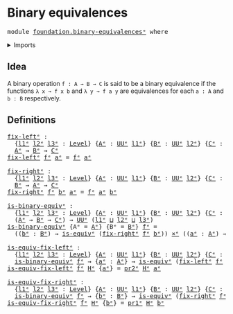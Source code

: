 # Binary equivalences

<pre class="Agda"><a id="32" class="Keyword">module</a> <a id="39" href="foundation.binary-equivalences%25E1%25B5%2589.html" class="Module">foundation.binary-equivalencesᵉ</a> <a id="71" class="Keyword">where</a>
</pre>
<details><summary>Imports</summary>

<pre class="Agda"><a id="127" class="Keyword">open</a> <a id="132" class="Keyword">import</a> <a id="139" href="foundation.dependent-pair-types%25E1%25B5%2589.html" class="Module">foundation.dependent-pair-typesᵉ</a>
<a id="172" class="Keyword">open</a> <a id="177" class="Keyword">import</a> <a id="184" href="foundation.universe-levels%25E1%25B5%2589.html" class="Module">foundation.universe-levelsᵉ</a>

<a id="213" class="Keyword">open</a> <a id="218" class="Keyword">import</a> <a id="225" href="foundation-core.cartesian-product-types%25E1%25B5%2589.html" class="Module">foundation-core.cartesian-product-typesᵉ</a>
<a id="266" class="Keyword">open</a> <a id="271" class="Keyword">import</a> <a id="278" href="foundation-core.equivalences%25E1%25B5%2589.html" class="Module">foundation-core.equivalencesᵉ</a>
</pre>
</details>

## Idea

A binary operation `f : A → B → C` is said to be a binary equivalence if the
functions `λ x → f x b` and `λ y → f a y` are equivalences for each `a : A` and
`b : B` respectively.

## Definitions

<pre class="Agda"><a id="fix-leftᵉ"></a><a id="538" href="foundation.binary-equivalences%25E1%25B5%2589.html#538" class="Function">fix-leftᵉ</a> <a id="548" class="Symbol">:</a>
  <a id="552" class="Symbol">{</a><a id="553" href="foundation.binary-equivalences%25E1%25B5%2589.html#553" class="Bound">l1ᵉ</a> <a id="557" href="foundation.binary-equivalences%25E1%25B5%2589.html#557" class="Bound">l2ᵉ</a> <a id="561" href="foundation.binary-equivalences%25E1%25B5%2589.html#561" class="Bound">l3ᵉ</a> <a id="565" class="Symbol">:</a> <a id="567" href="Agda.Primitive.html#742" class="Postulate">Level</a><a id="572" class="Symbol">}</a> <a id="574" class="Symbol">{</a><a id="575" href="foundation.binary-equivalences%25E1%25B5%2589.html#575" class="Bound">Aᵉ</a> <a id="578" class="Symbol">:</a> <a id="580" href="Agda.Primitive.html#429" class="Primitive">UUᵉ</a> <a id="584" href="foundation.binary-equivalences%25E1%25B5%2589.html#553" class="Bound">l1ᵉ</a><a id="587" class="Symbol">}</a> <a id="589" class="Symbol">{</a><a id="590" href="foundation.binary-equivalences%25E1%25B5%2589.html#590" class="Bound">Bᵉ</a> <a id="593" class="Symbol">:</a> <a id="595" href="Agda.Primitive.html#429" class="Primitive">UUᵉ</a> <a id="599" href="foundation.binary-equivalences%25E1%25B5%2589.html#557" class="Bound">l2ᵉ</a><a id="602" class="Symbol">}</a> <a id="604" class="Symbol">{</a><a id="605" href="foundation.binary-equivalences%25E1%25B5%2589.html#605" class="Bound">Cᵉ</a> <a id="608" class="Symbol">:</a> <a id="610" href="Agda.Primitive.html#429" class="Primitive">UUᵉ</a> <a id="614" href="foundation.binary-equivalences%25E1%25B5%2589.html#561" class="Bound">l3ᵉ</a><a id="617" class="Symbol">}</a> <a id="619" class="Symbol">(</a><a id="620" href="foundation.binary-equivalences%25E1%25B5%2589.html#620" class="Bound">fᵉ</a> <a id="623" class="Symbol">:</a> <a id="625" href="foundation.binary-equivalences%25E1%25B5%2589.html#575" class="Bound">Aᵉ</a> <a id="628" class="Symbol">→</a> <a id="630" href="foundation.binary-equivalences%25E1%25B5%2589.html#590" class="Bound">Bᵉ</a> <a id="633" class="Symbol">→</a> <a id="635" href="foundation.binary-equivalences%25E1%25B5%2589.html#605" class="Bound">Cᵉ</a><a id="637" class="Symbol">)</a> <a id="639" class="Symbol">→</a>
  <a id="643" href="foundation.binary-equivalences%25E1%25B5%2589.html#575" class="Bound">Aᵉ</a> <a id="646" class="Symbol">→</a> <a id="648" href="foundation.binary-equivalences%25E1%25B5%2589.html#590" class="Bound">Bᵉ</a> <a id="651" class="Symbol">→</a> <a id="653" href="foundation.binary-equivalences%25E1%25B5%2589.html#605" class="Bound">Cᵉ</a>
<a id="656" href="foundation.binary-equivalences%25E1%25B5%2589.html#538" class="Function">fix-leftᵉ</a> <a id="666" href="foundation.binary-equivalences%25E1%25B5%2589.html#666" class="Bound">fᵉ</a> <a id="669" href="foundation.binary-equivalences%25E1%25B5%2589.html#669" class="Bound">aᵉ</a> <a id="672" class="Symbol">=</a> <a id="674" href="foundation.binary-equivalences%25E1%25B5%2589.html#666" class="Bound">fᵉ</a> <a id="677" href="foundation.binary-equivalences%25E1%25B5%2589.html#669" class="Bound">aᵉ</a>

<a id="fix-rightᵉ"></a><a id="681" href="foundation.binary-equivalences%25E1%25B5%2589.html#681" class="Function">fix-rightᵉ</a> <a id="692" class="Symbol">:</a>
  <a id="696" class="Symbol">{</a><a id="697" href="foundation.binary-equivalences%25E1%25B5%2589.html#697" class="Bound">l1ᵉ</a> <a id="701" href="foundation.binary-equivalences%25E1%25B5%2589.html#701" class="Bound">l2ᵉ</a> <a id="705" href="foundation.binary-equivalences%25E1%25B5%2589.html#705" class="Bound">l3ᵉ</a> <a id="709" class="Symbol">:</a> <a id="711" href="Agda.Primitive.html#742" class="Postulate">Level</a><a id="716" class="Symbol">}</a> <a id="718" class="Symbol">{</a><a id="719" href="foundation.binary-equivalences%25E1%25B5%2589.html#719" class="Bound">Aᵉ</a> <a id="722" class="Symbol">:</a> <a id="724" href="Agda.Primitive.html#429" class="Primitive">UUᵉ</a> <a id="728" href="foundation.binary-equivalences%25E1%25B5%2589.html#697" class="Bound">l1ᵉ</a><a id="731" class="Symbol">}</a> <a id="733" class="Symbol">{</a><a id="734" href="foundation.binary-equivalences%25E1%25B5%2589.html#734" class="Bound">Bᵉ</a> <a id="737" class="Symbol">:</a> <a id="739" href="Agda.Primitive.html#429" class="Primitive">UUᵉ</a> <a id="743" href="foundation.binary-equivalences%25E1%25B5%2589.html#701" class="Bound">l2ᵉ</a><a id="746" class="Symbol">}</a> <a id="748" class="Symbol">{</a><a id="749" href="foundation.binary-equivalences%25E1%25B5%2589.html#749" class="Bound">Cᵉ</a> <a id="752" class="Symbol">:</a> <a id="754" href="Agda.Primitive.html#429" class="Primitive">UUᵉ</a> <a id="758" href="foundation.binary-equivalences%25E1%25B5%2589.html#705" class="Bound">l3ᵉ</a><a id="761" class="Symbol">}</a> <a id="763" class="Symbol">(</a><a id="764" href="foundation.binary-equivalences%25E1%25B5%2589.html#764" class="Bound">fᵉ</a> <a id="767" class="Symbol">:</a> <a id="769" href="foundation.binary-equivalences%25E1%25B5%2589.html#719" class="Bound">Aᵉ</a> <a id="772" class="Symbol">→</a> <a id="774" href="foundation.binary-equivalences%25E1%25B5%2589.html#734" class="Bound">Bᵉ</a> <a id="777" class="Symbol">→</a> <a id="779" href="foundation.binary-equivalences%25E1%25B5%2589.html#749" class="Bound">Cᵉ</a><a id="781" class="Symbol">)</a> <a id="783" class="Symbol">→</a>
  <a id="787" href="foundation.binary-equivalences%25E1%25B5%2589.html#734" class="Bound">Bᵉ</a> <a id="790" class="Symbol">→</a> <a id="792" href="foundation.binary-equivalences%25E1%25B5%2589.html#719" class="Bound">Aᵉ</a> <a id="795" class="Symbol">→</a> <a id="797" href="foundation.binary-equivalences%25E1%25B5%2589.html#749" class="Bound">Cᵉ</a>
<a id="800" href="foundation.binary-equivalences%25E1%25B5%2589.html#681" class="Function">fix-rightᵉ</a> <a id="811" href="foundation.binary-equivalences%25E1%25B5%2589.html#811" class="Bound">fᵉ</a> <a id="814" href="foundation.binary-equivalences%25E1%25B5%2589.html#814" class="Bound">bᵉ</a> <a id="817" href="foundation.binary-equivalences%25E1%25B5%2589.html#817" class="Bound">aᵉ</a> <a id="820" class="Symbol">=</a> <a id="822" href="foundation.binary-equivalences%25E1%25B5%2589.html#811" class="Bound">fᵉ</a> <a id="825" href="foundation.binary-equivalences%25E1%25B5%2589.html#817" class="Bound">aᵉ</a> <a id="828" href="foundation.binary-equivalences%25E1%25B5%2589.html#814" class="Bound">bᵉ</a>

<a id="is-binary-equivᵉ"></a><a id="832" href="foundation.binary-equivalences%25E1%25B5%2589.html#832" class="Function">is-binary-equivᵉ</a> <a id="849" class="Symbol">:</a>
  <a id="853" class="Symbol">{</a><a id="854" href="foundation.binary-equivalences%25E1%25B5%2589.html#854" class="Bound">l1ᵉ</a> <a id="858" href="foundation.binary-equivalences%25E1%25B5%2589.html#858" class="Bound">l2ᵉ</a> <a id="862" href="foundation.binary-equivalences%25E1%25B5%2589.html#862" class="Bound">l3ᵉ</a> <a id="866" class="Symbol">:</a> <a id="868" href="Agda.Primitive.html#742" class="Postulate">Level</a><a id="873" class="Symbol">}</a> <a id="875" class="Symbol">{</a><a id="876" href="foundation.binary-equivalences%25E1%25B5%2589.html#876" class="Bound">Aᵉ</a> <a id="879" class="Symbol">:</a> <a id="881" href="Agda.Primitive.html#429" class="Primitive">UUᵉ</a> <a id="885" href="foundation.binary-equivalences%25E1%25B5%2589.html#854" class="Bound">l1ᵉ</a><a id="888" class="Symbol">}</a> <a id="890" class="Symbol">{</a><a id="891" href="foundation.binary-equivalences%25E1%25B5%2589.html#891" class="Bound">Bᵉ</a> <a id="894" class="Symbol">:</a> <a id="896" href="Agda.Primitive.html#429" class="Primitive">UUᵉ</a> <a id="900" href="foundation.binary-equivalences%25E1%25B5%2589.html#858" class="Bound">l2ᵉ</a><a id="903" class="Symbol">}</a> <a id="905" class="Symbol">{</a><a id="906" href="foundation.binary-equivalences%25E1%25B5%2589.html#906" class="Bound">Cᵉ</a> <a id="909" class="Symbol">:</a> <a id="911" href="Agda.Primitive.html#429" class="Primitive">UUᵉ</a> <a id="915" href="foundation.binary-equivalences%25E1%25B5%2589.html#862" class="Bound">l3ᵉ</a><a id="918" class="Symbol">}</a> <a id="920" class="Symbol">→</a>
  <a id="924" class="Symbol">(</a><a id="925" href="foundation.binary-equivalences%25E1%25B5%2589.html#876" class="Bound">Aᵉ</a> <a id="928" class="Symbol">→</a> <a id="930" href="foundation.binary-equivalences%25E1%25B5%2589.html#891" class="Bound">Bᵉ</a> <a id="933" class="Symbol">→</a> <a id="935" href="foundation.binary-equivalences%25E1%25B5%2589.html#906" class="Bound">Cᵉ</a><a id="937" class="Symbol">)</a> <a id="939" class="Symbol">→</a> <a id="941" href="Agda.Primitive.html#429" class="Primitive">UUᵉ</a> <a id="945" class="Symbol">(</a><a id="946" href="foundation.binary-equivalences%25E1%25B5%2589.html#854" class="Bound">l1ᵉ</a> <a id="950" href="Agda.Primitive.html#961" class="Primitive Operator">⊔</a> <a id="952" href="foundation.binary-equivalences%25E1%25B5%2589.html#858" class="Bound">l2ᵉ</a> <a id="956" href="Agda.Primitive.html#961" class="Primitive Operator">⊔</a> <a id="958" href="foundation.binary-equivalences%25E1%25B5%2589.html#862" class="Bound">l3ᵉ</a><a id="961" class="Symbol">)</a>
<a id="963" href="foundation.binary-equivalences%25E1%25B5%2589.html#832" class="Function">is-binary-equivᵉ</a> <a id="980" class="Symbol">{</a><a id="981" class="Argument">Aᵉ</a> <a id="984" class="Symbol">=</a> <a id="986" href="foundation.binary-equivalences%25E1%25B5%2589.html#986" class="Bound">Aᵉ</a><a id="988" class="Symbol">}</a> <a id="990" class="Symbol">{</a><a id="991" class="Argument">Bᵉ</a> <a id="994" class="Symbol">=</a> <a id="996" href="foundation.binary-equivalences%25E1%25B5%2589.html#996" class="Bound">Bᵉ</a><a id="998" class="Symbol">}</a> <a id="1000" href="foundation.binary-equivalences%25E1%25B5%2589.html#1000" class="Bound">fᵉ</a> <a id="1003" class="Symbol">=</a>
  <a id="1007" class="Symbol">((</a><a id="1009" href="foundation.binary-equivalences%25E1%25B5%2589.html#1009" class="Bound">bᵉ</a> <a id="1012" class="Symbol">:</a> <a id="1014" href="foundation.binary-equivalences%25E1%25B5%2589.html#996" class="Bound">Bᵉ</a><a id="1016" class="Symbol">)</a> <a id="1018" class="Symbol">→</a> <a id="1020" href="foundation-core.equivalences%25E1%25B5%2589.html#1553" class="Function">is-equivᵉ</a> <a id="1030" class="Symbol">(</a><a id="1031" href="foundation.binary-equivalences%25E1%25B5%2589.html#681" class="Function">fix-rightᵉ</a> <a id="1042" href="foundation.binary-equivalences%25E1%25B5%2589.html#1000" class="Bound">fᵉ</a> <a id="1045" href="foundation.binary-equivalences%25E1%25B5%2589.html#1009" class="Bound">bᵉ</a><a id="1047" class="Symbol">))</a> <a id="1050" href="foundation-core.cartesian-product-types%25E1%25B5%2589.html#623" class="Function Operator">×ᵉ</a> <a id="1053" class="Symbol">((</a><a id="1055" href="foundation.binary-equivalences%25E1%25B5%2589.html#1055" class="Bound">aᵉ</a> <a id="1058" class="Symbol">:</a> <a id="1060" href="foundation.binary-equivalences%25E1%25B5%2589.html#986" class="Bound">Aᵉ</a><a id="1062" class="Symbol">)</a> <a id="1064" class="Symbol">→</a> <a id="1066" href="foundation-core.equivalences%25E1%25B5%2589.html#1553" class="Function">is-equivᵉ</a> <a id="1076" class="Symbol">(</a><a id="1077" href="foundation.binary-equivalences%25E1%25B5%2589.html#538" class="Function">fix-leftᵉ</a> <a id="1087" href="foundation.binary-equivalences%25E1%25B5%2589.html#1000" class="Bound">fᵉ</a> <a id="1090" href="foundation.binary-equivalences%25E1%25B5%2589.html#1055" class="Bound">aᵉ</a><a id="1092" class="Symbol">))</a>

<a id="is-equiv-fix-leftᵉ"></a><a id="1096" href="foundation.binary-equivalences%25E1%25B5%2589.html#1096" class="Function">is-equiv-fix-leftᵉ</a> <a id="1115" class="Symbol">:</a>
  <a id="1119" class="Symbol">{</a><a id="1120" href="foundation.binary-equivalences%25E1%25B5%2589.html#1120" class="Bound">l1ᵉ</a> <a id="1124" href="foundation.binary-equivalences%25E1%25B5%2589.html#1124" class="Bound">l2ᵉ</a> <a id="1128" href="foundation.binary-equivalences%25E1%25B5%2589.html#1128" class="Bound">l3ᵉ</a> <a id="1132" class="Symbol">:</a> <a id="1134" href="Agda.Primitive.html#742" class="Postulate">Level</a><a id="1139" class="Symbol">}</a> <a id="1141" class="Symbol">{</a><a id="1142" href="foundation.binary-equivalences%25E1%25B5%2589.html#1142" class="Bound">Aᵉ</a> <a id="1145" class="Symbol">:</a> <a id="1147" href="Agda.Primitive.html#429" class="Primitive">UUᵉ</a> <a id="1151" href="foundation.binary-equivalences%25E1%25B5%2589.html#1120" class="Bound">l1ᵉ</a><a id="1154" class="Symbol">}</a> <a id="1156" class="Symbol">{</a><a id="1157" href="foundation.binary-equivalences%25E1%25B5%2589.html#1157" class="Bound">Bᵉ</a> <a id="1160" class="Symbol">:</a> <a id="1162" href="Agda.Primitive.html#429" class="Primitive">UUᵉ</a> <a id="1166" href="foundation.binary-equivalences%25E1%25B5%2589.html#1124" class="Bound">l2ᵉ</a><a id="1169" class="Symbol">}</a> <a id="1171" class="Symbol">{</a><a id="1172" href="foundation.binary-equivalences%25E1%25B5%2589.html#1172" class="Bound">Cᵉ</a> <a id="1175" class="Symbol">:</a> <a id="1177" href="Agda.Primitive.html#429" class="Primitive">UUᵉ</a> <a id="1181" href="foundation.binary-equivalences%25E1%25B5%2589.html#1128" class="Bound">l3ᵉ</a><a id="1184" class="Symbol">}</a> <a id="1186" class="Symbol">(</a><a id="1187" href="foundation.binary-equivalences%25E1%25B5%2589.html#1187" class="Bound">fᵉ</a> <a id="1190" class="Symbol">:</a> <a id="1192" href="foundation.binary-equivalences%25E1%25B5%2589.html#1142" class="Bound">Aᵉ</a> <a id="1195" class="Symbol">→</a> <a id="1197" href="foundation.binary-equivalences%25E1%25B5%2589.html#1157" class="Bound">Bᵉ</a> <a id="1200" class="Symbol">→</a> <a id="1202" href="foundation.binary-equivalences%25E1%25B5%2589.html#1172" class="Bound">Cᵉ</a><a id="1204" class="Symbol">)</a> <a id="1206" class="Symbol">→</a>
  <a id="1210" href="foundation.binary-equivalences%25E1%25B5%2589.html#832" class="Function">is-binary-equivᵉ</a> <a id="1227" href="foundation.binary-equivalences%25E1%25B5%2589.html#1187" class="Bound">fᵉ</a> <a id="1230" class="Symbol">→</a> <a id="1232" class="Symbol">{</a><a id="1233" href="foundation.binary-equivalences%25E1%25B5%2589.html#1233" class="Bound">aᵉ</a> <a id="1236" class="Symbol">:</a> <a id="1238" href="foundation.binary-equivalences%25E1%25B5%2589.html#1142" class="Bound">Aᵉ</a><a id="1240" class="Symbol">}</a> <a id="1242" class="Symbol">→</a> <a id="1244" href="foundation-core.equivalences%25E1%25B5%2589.html#1553" class="Function">is-equivᵉ</a> <a id="1254" class="Symbol">(</a><a id="1255" href="foundation.binary-equivalences%25E1%25B5%2589.html#538" class="Function">fix-leftᵉ</a> <a id="1265" href="foundation.binary-equivalences%25E1%25B5%2589.html#1187" class="Bound">fᵉ</a> <a id="1268" href="foundation.binary-equivalences%25E1%25B5%2589.html#1233" class="Bound">aᵉ</a><a id="1270" class="Symbol">)</a>
<a id="1272" href="foundation.binary-equivalences%25E1%25B5%2589.html#1096" class="Function">is-equiv-fix-leftᵉ</a> <a id="1291" href="foundation.binary-equivalences%25E1%25B5%2589.html#1291" class="Bound">fᵉ</a> <a id="1294" href="foundation.binary-equivalences%25E1%25B5%2589.html#1294" class="Bound">Hᵉ</a> <a id="1297" class="Symbol">{</a><a id="1298" href="foundation.binary-equivalences%25E1%25B5%2589.html#1298" class="Bound">aᵉ</a><a id="1300" class="Symbol">}</a> <a id="1302" class="Symbol">=</a> <a id="1304" href="foundation.dependent-pair-types%25E1%25B5%2589.html#711" class="Field">pr2ᵉ</a> <a id="1309" href="foundation.binary-equivalences%25E1%25B5%2589.html#1294" class="Bound">Hᵉ</a> <a id="1312" href="foundation.binary-equivalences%25E1%25B5%2589.html#1298" class="Bound">aᵉ</a>

<a id="is-equiv-fix-rightᵉ"></a><a id="1316" href="foundation.binary-equivalences%25E1%25B5%2589.html#1316" class="Function">is-equiv-fix-rightᵉ</a> <a id="1336" class="Symbol">:</a>
  <a id="1340" class="Symbol">{</a><a id="1341" href="foundation.binary-equivalences%25E1%25B5%2589.html#1341" class="Bound">l1ᵉ</a> <a id="1345" href="foundation.binary-equivalences%25E1%25B5%2589.html#1345" class="Bound">l2ᵉ</a> <a id="1349" href="foundation.binary-equivalences%25E1%25B5%2589.html#1349" class="Bound">l3ᵉ</a> <a id="1353" class="Symbol">:</a> <a id="1355" href="Agda.Primitive.html#742" class="Postulate">Level</a><a id="1360" class="Symbol">}</a> <a id="1362" class="Symbol">{</a><a id="1363" href="foundation.binary-equivalences%25E1%25B5%2589.html#1363" class="Bound">Aᵉ</a> <a id="1366" class="Symbol">:</a> <a id="1368" href="Agda.Primitive.html#429" class="Primitive">UUᵉ</a> <a id="1372" href="foundation.binary-equivalences%25E1%25B5%2589.html#1341" class="Bound">l1ᵉ</a><a id="1375" class="Symbol">}</a> <a id="1377" class="Symbol">{</a><a id="1378" href="foundation.binary-equivalences%25E1%25B5%2589.html#1378" class="Bound">Bᵉ</a> <a id="1381" class="Symbol">:</a> <a id="1383" href="Agda.Primitive.html#429" class="Primitive">UUᵉ</a> <a id="1387" href="foundation.binary-equivalences%25E1%25B5%2589.html#1345" class="Bound">l2ᵉ</a><a id="1390" class="Symbol">}</a> <a id="1392" class="Symbol">{</a><a id="1393" href="foundation.binary-equivalences%25E1%25B5%2589.html#1393" class="Bound">Cᵉ</a> <a id="1396" class="Symbol">:</a> <a id="1398" href="Agda.Primitive.html#429" class="Primitive">UUᵉ</a> <a id="1402" href="foundation.binary-equivalences%25E1%25B5%2589.html#1349" class="Bound">l3ᵉ</a><a id="1405" class="Symbol">}</a> <a id="1407" class="Symbol">(</a><a id="1408" href="foundation.binary-equivalences%25E1%25B5%2589.html#1408" class="Bound">fᵉ</a> <a id="1411" class="Symbol">:</a> <a id="1413" href="foundation.binary-equivalences%25E1%25B5%2589.html#1363" class="Bound">Aᵉ</a> <a id="1416" class="Symbol">→</a> <a id="1418" href="foundation.binary-equivalences%25E1%25B5%2589.html#1378" class="Bound">Bᵉ</a> <a id="1421" class="Symbol">→</a> <a id="1423" href="foundation.binary-equivalences%25E1%25B5%2589.html#1393" class="Bound">Cᵉ</a><a id="1425" class="Symbol">)</a> <a id="1427" class="Symbol">→</a>
  <a id="1431" href="foundation.binary-equivalences%25E1%25B5%2589.html#832" class="Function">is-binary-equivᵉ</a> <a id="1448" href="foundation.binary-equivalences%25E1%25B5%2589.html#1408" class="Bound">fᵉ</a> <a id="1451" class="Symbol">→</a> <a id="1453" class="Symbol">{</a><a id="1454" href="foundation.binary-equivalences%25E1%25B5%2589.html#1454" class="Bound">bᵉ</a> <a id="1457" class="Symbol">:</a> <a id="1459" href="foundation.binary-equivalences%25E1%25B5%2589.html#1378" class="Bound">Bᵉ</a><a id="1461" class="Symbol">}</a> <a id="1463" class="Symbol">→</a> <a id="1465" href="foundation-core.equivalences%25E1%25B5%2589.html#1553" class="Function">is-equivᵉ</a> <a id="1475" class="Symbol">(</a><a id="1476" href="foundation.binary-equivalences%25E1%25B5%2589.html#681" class="Function">fix-rightᵉ</a> <a id="1487" href="foundation.binary-equivalences%25E1%25B5%2589.html#1408" class="Bound">fᵉ</a> <a id="1490" href="foundation.binary-equivalences%25E1%25B5%2589.html#1454" class="Bound">bᵉ</a><a id="1492" class="Symbol">)</a>
<a id="1494" href="foundation.binary-equivalences%25E1%25B5%2589.html#1316" class="Function">is-equiv-fix-rightᵉ</a> <a id="1514" href="foundation.binary-equivalences%25E1%25B5%2589.html#1514" class="Bound">fᵉ</a> <a id="1517" href="foundation.binary-equivalences%25E1%25B5%2589.html#1517" class="Bound">Hᵉ</a> <a id="1520" class="Symbol">{</a><a id="1521" href="foundation.binary-equivalences%25E1%25B5%2589.html#1521" class="Bound">bᵉ</a><a id="1523" class="Symbol">}</a> <a id="1525" class="Symbol">=</a> <a id="1527" href="foundation.dependent-pair-types%25E1%25B5%2589.html#697" class="Field">pr1ᵉ</a> <a id="1532" href="foundation.binary-equivalences%25E1%25B5%2589.html#1517" class="Bound">Hᵉ</a> <a id="1535" href="foundation.binary-equivalences%25E1%25B5%2589.html#1521" class="Bound">bᵉ</a>
</pre>